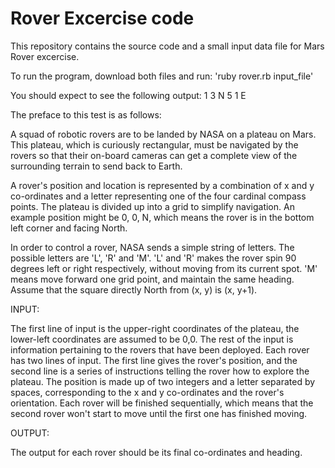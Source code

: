 # Rover Excercise code
This repository contains the source code and a small input data file
for Mars Rover excercise.

To run the program, download both files and run:
'ruby rover.rb input_file'
 
You should expect to see the following output:
1 3 N 
5 1 E

The preface to this test is as follows:

A squad of robotic rovers are to be landed by NASA on a plateau on Mars.
This plateau, which is curiously rectangular, must be navigated by the 
rovers so that their on-board cameras can get a complete view of the
surrounding terrain to send back to Earth.

A rover's position and location is represented by a combination of x and y
co-ordinates and a letter representing one of the four cardinal compass 
points. The plateau is divided up into a grid to simplify navigation. An
example position might be 0, 0, N, which means the rover is in the bottom
left corner and facing North.

In order to control a rover, NASA sends a simple string of letters. The 
possible letters are 'L', 'R' and 'M'. 'L' and 'R' makes the rover spin 90
degrees left or right respectively, without moving from its current spot.
'M' means move forward one grid point, and maintain the same heading. 
Assume that the square directly North from (x, y) is (x, y+1).

INPUT:

The first line of input is the upper-right coordinates of the plateau, the
lower-left coordinates are assumed to be 0,0.
The rest of the input is information pertaining to the rovers that have 
been deployed. Each rover has two lines of input. The first line gives the
rover's position, and the second line is a series of instructions telling
the rover how to explore the plateau.
The position is made up of two integers and a letter separated by spaces, 
corresponding to the x and y co-ordinates and the rover's orientation.
Each rover will be finished sequentially, which means that the second rover
won't start to move until the first one has finished moving. 


OUTPUT:

The output for each rover should be its final co-ordinates and heading.
